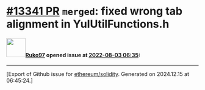# [\#13341 PR](https://github.com/ethereum/solidity/pull/13341) `merged`: fixed wrong tab alignment in YulUtilFunctions.h

#### <img src="https://avatars.githubusercontent.com/u/24402767?u=c070f65cd9aeb8f7ff8b4e90d340047e5c077cfc&v=4" width="50">[Ruko97](https://github.com/Ruko97) opened issue at [2022-08-03 06:35](https://github.com/ethereum/solidity/pull/13341):






-------------------------------------------------------------------------------



[Export of Github issue for [ethereum/solidity](https://github.com/ethereum/solidity). Generated on 2024.12.15 at 06:45:24.]
